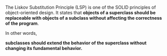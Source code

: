 The Liskov Substitution Principle (LSP) is one of the SOLID principles of object-oriented design. 
It states that **objects of a superclass should be replaceable with objects of a subclass without affecting the correctness of the program**. 

In other words, 

**subclasses should extend the behavior of the superclass without changing its fundamental behavior.**
